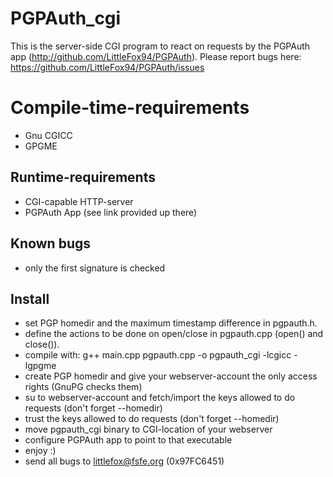 # PGPAuth_cgi

This is the server-side CGI program to react on requests by the PGPAuth app (http://github.com/LittleFox94/PGPAuth).
Please report bugs here:
https://github.com/LittleFox94/PGPAuth/issues

# Compile-time-requirements

* Gnu CGICC
* GPGME

## Runtime-requirements

* CGI-capable HTTP-server
* PGPAuth App (see link provided up there)

## Known bugs

* only the first signature is checked

## Install

* set PGP homedir and the maximum timestamp difference in pgpauth.h.
* define the actions to be done on open/close in pgpauth.cpp (open() and close()).
* compile with:
 g++ main.cpp pgpauth.cpp -o pgpauth_cgi -lcgicc -lgpgme
* create PGP homedir and give your webserver-account the only access rights (GnuPG checks them)
* su to webserver-account and fetch/import the keys allowed to do requests (don't forget --homedir)
* trust the keys allowed to do requests (don't forget --homedir)
* move pgpauth_cgi binary to CGI-location of your webserver
* configure PGPAuth app to point to that executable
* enjoy :)
* send all bugs to littlefox@fsfe.org (0x97FC6451)
